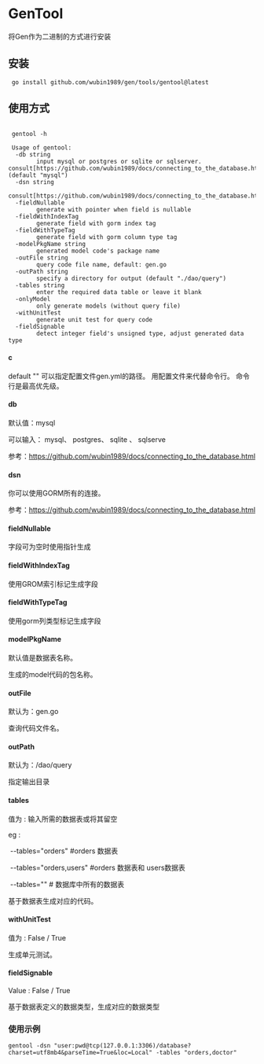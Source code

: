 # GenTool

将Gen作为二进制的方式进行安装



## 安装

```shell
 go install github.com/wubin1989/gen/tools/gentool@latest
```

## 使用方式

```shell
 
 gentool -h  
 
 Usage of gentool:
  -db string
        input mysql or postgres or sqlite or sqlserver. consult[https://github.com/wubin1989/docs/connecting_to_the_database.html] (default "mysql")
  -dsn string
        consult[https://github.com/wubin1989/docs/connecting_to_the_database.html]
  -fieldNullable
        generate with pointer when field is nullable
  -fieldWithIndexTag
        generate field with gorm index tag
  -fieldWithTypeTag
        generate field with gorm column type tag
  -modelPkgName string
        generated model code's package name
  -outFile string
        query code file name, default: gen.go
  -outPath string
        specify a directory for output (default "./dao/query")
  -tables string
        enter the required data table or leave it blank
  -onlyModel
        only generate models (without query file)
  -withUnitTest
        generate unit test for query code
  -fieldSignable
        detect integer field's unsigned type, adjust generated data type

```

#### c
default ""
可以指定配置文件gen.yml的路径。
用配置文件来代替命令行。
命令行是最高优先级。

#### db

默认值：mysql

可以输入： mysql、 postgres、 sqlite 、 sqlserve

参考：https://github.com/wubin1989/docs/connecting_to_the_database.html

#### dsn

你可以使用GORM所有的连接。

 参考：https://github.com/wubin1989/docs/connecting_to_the_database.html

#### fieldNullable

字段可为空时使用指针生成

#### fieldWithIndexTag

使用GROM索引标记生成字段

#### fieldWithTypeTag

使用gorm列类型标记生成字段

#### modelPkgName

默认值是数据表名称。

 生成的model代码的包名称。

#### outFile

默认为：gen.go

查询代码文件名。

#### outPath

默认为：/dao/query

指定输出目录

#### tables

值为 : 输入所需的数据表或将其留空

eg :

​       --tables="orders" #orders 数据表

​       --tables="orders,users" #orders 数据表和 users数据表

​       --tables=""          # 数据库中所有的数据表

基于数据表生成对应的代码。

#### withUnitTest

值为 : False / True

生成单元测试。

#### fieldSignable

Value : False / True

基于数据表定义的数据类型，生成对应的数据类型


### 使用示例

```shell
gentool -dsn "user:pwd@tcp(127.0.0.1:3306)/database?charset=utf8mb4&parseTime=True&loc=Local" -tables "orders,doctor"
```